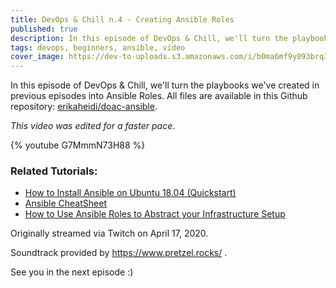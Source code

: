 ```yaml
---
title: DevOps & Chill n.4 - Creating Ansible Roles
published: true
description: In this episode of DevOps & Chill, we'll turn the playbooks we've created in previous episodes into Ansible Roles. 
tags: devops, beginners, ansible, video
cover_image: https://dev-to-uploads.s3.amazonaws.com/i/b0ma6mf9y093brq3xgbm.jpg
---
```


In this episode of DevOps & Chill, we'll turn the playbooks we've created in previous episodes into Ansible Roles. All files are available in this Github repository: [erikaheidi/doac-ansible](https://github.com/erikaheidi/doac-ansible).

_This video was edited for a faster pace_.

{% youtube G7MmmN73H88 %}

### Related Tutorials:

- [How to Install Ansible on Ubuntu 18.04 (Quickstart)]( https://www.digitalocean.com/community/tutorials/how-to-install-and-configure-ansible-on-ubuntu-18-04-quickstart)
- [Ansible CheatSheet](https://www.digitalocean.com/community/cheatsheets/how-to-use-ansible-cheat-sheet-guide)
- [How to Use Ansible Roles to Abstract your Infrastructure Setup]( https://www.digitalocean.com/community/tutorials/how-to-use-ansible-roles-to-abstract-your-infrastructure-environment)

Originally streamed via Twitch on April 17, 2020. 

Soundtrack provided by https://www.pretzel.rocks/ .

See you in the next episode :)